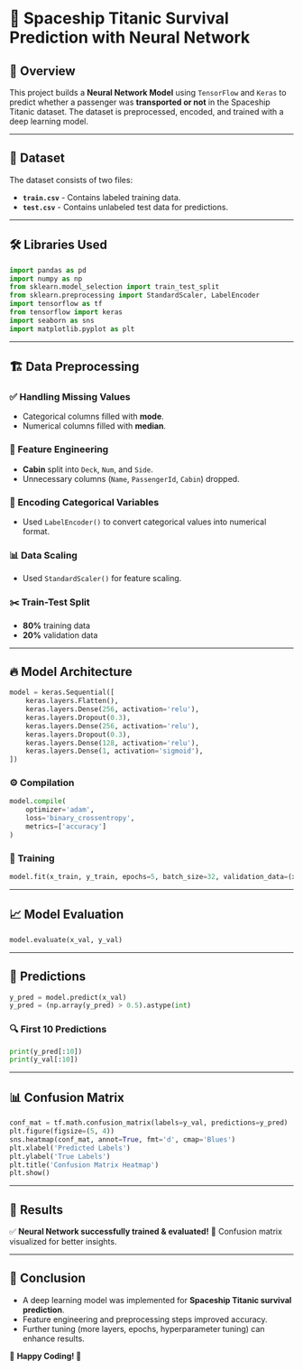 # 🚀 Spaceship Titanic Survival Prediction with Neural Network

## 📌 Overview
This project builds a **Neural Network Model** using `TensorFlow` and `Keras` to predict whether a passenger was **transported or not** in the Spaceship Titanic dataset. The dataset is preprocessed, encoded, and trained with a deep learning model.

---
## 📂 Dataset
The dataset consists of two files:
- **`train.csv`** - Contains labeled training data.
- **`test.csv`** - Contains unlabeled test data for predictions.

---
## 🛠 Libraries Used
```python
import pandas as pd
import numpy as np
from sklearn.model_selection import train_test_split
from sklearn.preprocessing import StandardScaler, LabelEncoder
import tensorflow as tf
from tensorflow import keras
import seaborn as sns
import matplotlib.pyplot as plt
```

---
## 🏗 Data Preprocessing
### ✅ Handling Missing Values
- Categorical columns filled with **mode**.
- Numerical columns filled with **median**.

### 🔹 Feature Engineering
- **Cabin** split into `Deck`, `Num`, and `Side`.
- Unnecessary columns (`Name`, `PassengerId`, `Cabin`) dropped.

### 🔄 Encoding Categorical Variables
- Used `LabelEncoder()` to convert categorical values into numerical format.

### 📊 Data Scaling
- Used `StandardScaler()` for feature scaling.

### ✂️ Train-Test Split
- **80%** training data
- **20%** validation data

---
## 🔥 Model Architecture
```python
model = keras.Sequential([
    keras.layers.Flatten(),
    keras.layers.Dense(256, activation='relu'),
    keras.layers.Dropout(0.3),
    keras.layers.Dense(256, activation='relu'),
    keras.layers.Dropout(0.3),
    keras.layers.Dense(128, activation='relu'),
    keras.layers.Dense(1, activation='sigmoid'),
])
```

### ⚙️ Compilation
```python
model.compile(
    optimizer='adam',
    loss='binary_crossentropy',
    metrics=['accuracy']
)
```

### 🎯 Training
```python
model.fit(x_train, y_train, epochs=5, batch_size=32, validation_data=(x_val, y_val))
```

---
## 📈 Model Evaluation
```python
model.evaluate(x_val, y_val)
```

---
## 🔮 Predictions
```python
y_pred = model.predict(x_val)
y_pred = (np.array(y_pred) > 0.5).astype(int)
```

### 🔍 First 10 Predictions
```python
print(y_pred[:10])
print(y_val[:10])
```

---
## 📊 Confusion Matrix
```python
conf_mat = tf.math.confusion_matrix(labels=y_val, predictions=y_pred)
plt.figure(figsize=(5, 4))
sns.heatmap(conf_mat, annot=True, fmt='d', cmap='Blues')
plt.xlabel('Predicted Labels')
plt.ylabel('True Labels')
plt.title('Confusion Matrix Heatmap')
plt.show()
```

---
## 💾 Results
✅ **Neural Network successfully trained & evaluated!**
📌 Confusion matrix visualized for better insights.

---
## 📜 Conclusion
- A deep learning model was implemented for **Spaceship Titanic survival prediction**.
- Feature engineering and preprocessing steps improved accuracy.
- Further tuning (more layers, epochs, hyperparameter tuning) can enhance results.

🔗 **Happy Coding! 🚀**

